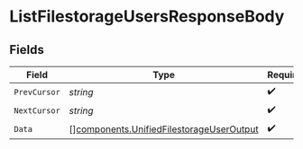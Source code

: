 # ListFilestorageUsersResponseBody


## Fields

| Field                                                                                                | Type                                                                                                 | Required                                                                                             | Description                                                                                          |
| ---------------------------------------------------------------------------------------------------- | ---------------------------------------------------------------------------------------------------- | ---------------------------------------------------------------------------------------------------- | ---------------------------------------------------------------------------------------------------- |
| `PrevCursor`                                                                                         | *string*                                                                                             | :heavy_check_mark:                                                                                   | N/A                                                                                                  |
| `NextCursor`                                                                                         | *string*                                                                                             | :heavy_check_mark:                                                                                   | N/A                                                                                                  |
| `Data`                                                                                               | [][components.UnifiedFilestorageUserOutput](../../models/components/unifiedfilestorageuseroutput.md) | :heavy_check_mark:                                                                                   | N/A                                                                                                  |
